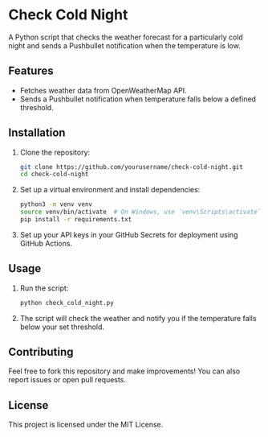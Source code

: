 # Check Cold Night

A Python script that checks the weather forecast for a particularly cold night and sends a Pushbullet notification when the temperature is low.

## Features

- Fetches weather data from OpenWeatherMap API.
- Sends a Pushbullet notification when temperature falls below a defined threshold.

## Installation

1. Clone the repository:
    ```bash
    git clone https://github.com/yourusername/check-cold-night.git
    cd check-cold-night
    ```

2. Set up a virtual environment and install dependencies:
    ```bash
    python3 -m venv venv
    source venv/bin/activate  # On Windows, use `venv\Scripts\activate`
    pip install -r requirements.txt
    ```

3. Set up your API keys in your GitHub Secrets for deployment using GitHub Actions.

## Usage

1. Run the script:
    ```bash
    python check_cold_night.py
    ```

2. The script will check the weather and notify you if the temperature falls below your set threshold.

## Contributing

Feel free to fork this repository and make improvements! You can also report issues or open pull requests.

## License

This project is licensed under the MIT License.
